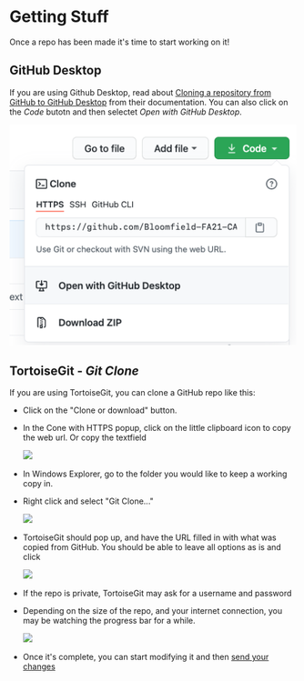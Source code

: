 # Getting Stuff

Once a repo has been made it's time to start working on it! 

## GitHub Desktop 
If you are using Github Desktop, read about [Cloning a repository from GitHub to GitHub Desktop](https://help.github.com/desktop/guides/contributing-to-projects/cloning-a-repository-from-github-to-github-desktop/) from their documentation. You can also click on the *Code* butotn and then selectet *Open with GitHub Desktop*.

![](images/clone_in_desktop.png)

## TortoiseGit - *Git Clone*
If you are using TortoiseGit, you can clone a GitHub repo like this:

* Click on the "Clone or download" button.

* In the Cone with HTTPS popup, click on the little clipboard icon to copy the web url. Or copy the textfield 

  ![](images/clone-url.png)
  
* In Windows Explorer, go to the folder you would like to keep a working copy in.

* Right click and select "Git Clone..."

  ![](images/tortoisegit_menu.jpg)

* TortoiseGit should pop up, and have the URL filled in with what was copied from GitHub. You should be able to leave all options as is and click 

  ![](images/tortoisegit_clone.jpg)

* If the repo is private, TortoiseGit may ask for a username and password

* Depending on the size of the repo, and your internet connection, you may be watching the progress bar for a while.

  ![](images/progress.jpg)
  
* Once it's complete, you can start modifying it and then [send your changes](../Sending-Stuff/README.md)

<!--
## TortoiseSVN - *SVN Checkout*
* Find the "Subversion URL" box. Even though this says Subversion. Click on the little *Copy to clipboard* button next to the URL

  ![](images/clone-url.png)
  
* In Windows Explorer, go to the folder you would like to keep a working copy in.

* Right click and select "SVN Checkout..."

  ![](images/tortoisesvn_menu.jpg)

* TortoiseGit should pop up, and have the URL filled in with what was copied from GitHub. You should be able to leave all options as is and click 

  ![](images/tortoisesvn_checkout.jpg)

* If the repo is private, TortoiseSVN may ask for authentication. Use your GitHub username and password.

* Depending on the size of the repo, and your internet connection, it may take a while to download all the files.

### Important notice for SVN users!
  
Once it's complete, if you open the folder, you will notice that there are two folders *branches* and *trunk*. You will want to work in the *trunk*, since this is the default folder for what is actively developer. If there were any branches of the repo in GitHub, they would end up in the *branches* folder.
So now you can dive into that *trunk* folder and start modifying it. Once you are done and check out how to [send your changes](../Sending-Stuff/README.md)
-->